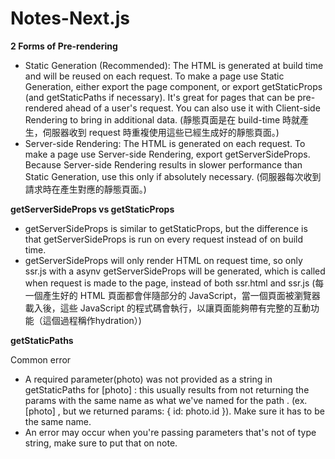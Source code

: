 # Notes-Next.js


**2 Forms of Pre-rendering**
- Static Generation (Recommended): The HTML is generated at build time and will be reused on each request. To make a page use Static Generation, either export the page component, or export getStaticProps (and getStaticPaths if necessary). It's great for pages that can be pre-rendered ahead of a user's request. You can also use it with Client-side Rendering to bring in additional data. (靜態頁面是在 build-time 時就產生，伺服器收到 request 時重複使用這些已經生成好的靜態頁面。)
- Server-side Rendering: The HTML is generated on each request. To make a page use Server-side Rendering, export getServerSideProps. Because Server-side Rendering results in slower performance than Static Generation, use this only if absolutely necessary. (伺服器每次收到請求時在產生對應的靜態頁面。)


**getServerSideProps vs getStaticProps**
- getServerSideProps is similar to getStaticProps, but the difference is that getServerSideProps is run on every request instead of on build time.
- getServerSideProps will only render HTML on request time, so only ssr.js with a asynv getServerSideProps will be generated, which is called when request is made to the page,  instead of both ssr.html and ssr.js (每一個產生好的 HTML 頁面都會伴隨部分的 JavaScript，當一個頁面被瀏覽器載入後，這些 JavaScript 的程式碼會執行，以讓頁面能夠帶有完整的互動功能（這個過程稱作hydration）)


**getStaticPaths**

Common error
- A required parameter(photo) was not provided as a string in getStaticPaths for [photo] : this usually results from not returning the params with the same name as what we've named for the path . (ex. [photo] , but we returned params: { id: photo.id }). Make sure it has to be the same name.
- An error may occur when you're passing parameters that's not of type string, make sure to put that on note.
